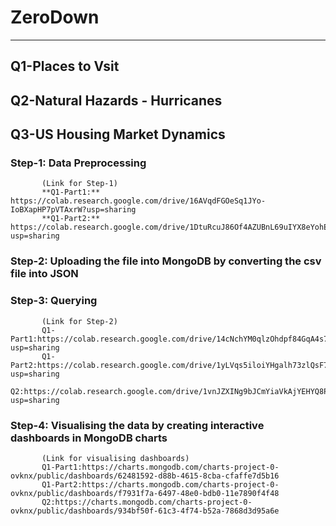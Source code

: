 # ZeroDown
-------
## Q1-Places to Vsit
## Q2-Natural Hazards - Hurricanes
## Q3-US Housing Market Dynamics

### Step-1: Data Preprocessing
           (Link for Step-1)
           **Q1-Part1:** https://colab.research.google.com/drive/16AVqdFGOeSq1JYo-IoBXapHP7pVTAxrW?usp=sharing
           **Q1-Part2:** https://colab.research.google.com/drive/1DtuRcuJ86Of4AZUBnL69uIYX8eYohEBp?usp=sharing
           
### Step-2: Uploading the file into MongoDB by converting the csv file into JSON 
### Step-3: Querying 
           (Link for Step-2)
           Q1-Part1:https://colab.research.google.com/drive/14cNchYM0qlzOhdpf84GqA4s7Zfd_L7Br?usp=sharing
           Q1-Part2:https://colab.research.google.com/drive/1yLVqs5iloiYHgalh73zlQsF7JaHwVHsO?usp=sharing
           Q2:https://colab.research.google.com/drive/1vnJZXINg9bJCmYiaVkAjYEHYQ8PjpngV?usp=sharing
           
### Step-4: Visualising the data by creating interactive dashboards in MongoDB charts 
           (Link for visualising dashboards)
           Q1-Part1:https://charts.mongodb.com/charts-project-0-ovknx/public/dashboards/62481592-d88b-4615-8cba-cfaffe7d5b16
           Q1-Part2:https://charts.mongodb.com/charts-project-0-ovknx/public/dashboards/f7931f7a-6497-48e0-bdb0-11e7890f4f48
           Q2:https://charts.mongodb.com/charts-project-0-ovknx/public/dashboards/934bf50f-61c3-4f74-b52a-7868d3d95a6e
